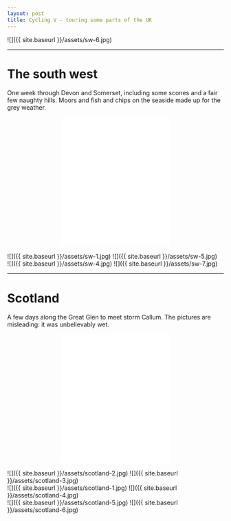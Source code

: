 ```yaml
---
layout: post
title: Cycling V - touring some parts of the UK
---
```


![]({{ site.baseurl }}/assets/sw-6.jpg)

---

# The south west

One week through Devon and Somerset, including some scones and a fair few naughty hills. Moors and fish and chips on the seaside made up for the grey weather.

<div class="iframecontainer">
<iframe src="/assets/iframes/sw.html" frameBorder="0"  height="300px" scrolling="no"></iframe>
</div>
![]({{ site.baseurl }}/assets/sw-1.jpg)
![]({{ site.baseurl }}/assets/sw-5.jpg)
<div class="sidebyside">
![]({{ site.baseurl }}/assets/sw-4.jpg)
![]({{ site.baseurl }}/assets/sw-7.jpg)
</div>

---

# Scotland

A few days along the Great Glen to meet storm Callum. The pictures are misleading: it was unbelievably wet.

<div class="iframecontainer">
<iframe src="/assets/iframes/scotland.html" frameBorder="0" height="300px" scrolling="no"></iframe>
</div>
![]({{ site.baseurl }}/assets/scotland-2.jpg)
![]({{ site.baseurl }}/assets/scotland-3.jpg)
<div class="sidebyside">
![]({{ site.baseurl }}/assets/scotland-1.jpg)
![]({{ site.baseurl }}/assets/scotland-4.jpg)
</div>
<div class="sidebyside">
![]({{ site.baseurl }}/assets/scotland-5.jpg)
![]({{ site.baseurl }}/assets/scotland-6.jpg)
</div>

<style>
.sidebyside {
  display: flex;
  flex-direction: row;
}
.sidebyside img:first-of-type {
  transform: translateX(-5%);
}
.sidebyside img:nth-of-type(2) {
  transform: translateX(5%);
}
@media only screen and (max-width: 450px) {
  .sidebyside {
    flex-direction: column;
  }
  .sidebyside img:first-of-type {
    transform: none;
  }
  .sidebyside img:nth-of-type(2) {
    transform: none;
  }
}
iframe { width: 100%; }
@media only screen and (min-width: 450px) {
.iframecontainer {
  display: flex;
  justify-content: center;
  margin-bottom: 1em;
}
iframe { width: 50%; }
}
</style>
